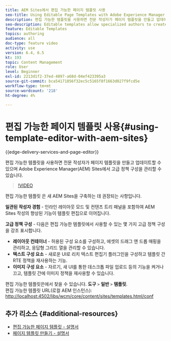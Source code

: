 ```yaml
---
title: AEM Sites에서 편집 가능한 페이지 템플릿 사용
seo-title: Using Editable Page Templates with Adobe Experience Manager Sites
description: 편집 가능한 템플릿을 사용하면 전문 작성자가 페이지 템플릿을 만들고 업데이트할 수 있으며 AEM Sites을 사용하여 고급 정책 구성을 관리할 수 있습니다.
seo-description: Editable templates allow specialized authors to create and update page templates and manage advanced policy configurations with Adobe Experience Manager Sites.
feature: Editable Templates
topics: authoring
audience: all
doc-type: feature video
activity: use
version: 6.4, 6.5
kt: 193
topic: Content Management
role: User
level: Beginner
exl-id: 2213d1f2-37ed-4897-a68d-04ef423395a3
source-git-commit: bca54171856f32ec5c5165f8f1663d027f9fcd5e
workflow-type: tm+mt
source-wordcount: '218'
ht-degree: 4%

---
```


# 편집 가능한 페이지 템플릿 사용{#using-template-editor-with-aem-sites}

{{edge-delivery-services-and-page-editor}}

편집 가능한 템플릿을 사용하면 전문 작성자가 페이지 템플릿을 만들고 업데이트할 수 있으며 Adobe Experience Manager(AEM) Sites에서 고급 정책 구성을 관리할 수 있습니다.

>[!VIDEO](https://video.tv.adobe.com/v/326784?quality=12&learn=on)

편집 가능한 템플릿 은 새 AEM Sites을 구축하는 데 권장되는 사항입니다.

**일관된 작성자 경험** - 인라인 레이아웃 모드 및 컨텐츠 트리 패널을 포함하여 AEM Sites 작성의 향상된 기능이 템플릿 편집으로 이어집니다.

**고급 정책 구성** - 다음은 편집 가능한 템플릿에서 사용할 수 있는 몇 가지 고급 정책 구성을 강조 표시합니다.

* **레이아웃 컨테이너** - 허용된 구성 요소를 구성하고, 에셋의 드래그 앤 드롭 매핑을 관리하고, 응답형 그리드 열을 관리할 수 있습니다.
* **텍스트 구성 요소** - 새로운 UI로 리치 텍스트 편집기 플러그인을 구성하고 템플릿 간 RTE 정책을 재사용하는 기능.
* **이미지 구성 요소** - 자르기, 새 UI를 통한 데스크톱 파일 업로드 등의 기능을 켜거나 끄고, 템플릿 간에 이미지 정책을 재사용할 수 있습니다.

편집 가능한 템플릿은에서 찾을 수 있습니다. **도구** `>` **일반** `>` **템플릿**.\
편집 가능한 템플릿 URL(로컬 AEM 인스턴스): [http://localhost:4502/libs/wcm/core/content/sites/templates.html/conf](http://localhost:4502/libs/wcm/core/content/sites/templates.html/conf)

## 추가 리소스 {#additional-resources}

* [편집 가능한 페이지 템플릿 - 설명서](https://experienceleague.adobe.com/docs/experience-manager-65/developing/platform/templates/page-templates-editable.html)
* [페이지 템플릿 만들기 - 설명서](https://experienceleague.adobe.com/docs/experience-manager-65/authoring/siteandpage/templates.html)
